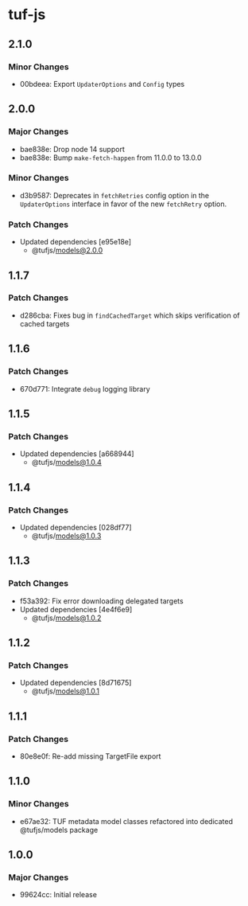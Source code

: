 # tuf-js

## 2.1.0

### Minor Changes

- 00bdeea: Export `UpdaterOptions` and `Config` types

## 2.0.0

### Major Changes

- bae838e: Drop node 14 support
- bae838e: Bump `make-fetch-happen` from 11.0.0 to 13.0.0

### Minor Changes

- d3b9587: Deprecates in `fetchRetries` config option in the `UpdaterOptions` interface in favor of the new `fetchRetry` option.

### Patch Changes

- Updated dependencies [e95e18e]
  - @tufjs/models@2.0.0

## 1.1.7

### Patch Changes

- d286cba: Fixes bug in `findCachedTarget` which skips verification of cached targets

## 1.1.6

### Patch Changes

- 670d771: Integrate `debug` logging library

## 1.1.5

### Patch Changes

- Updated dependencies [a668944]
  - @tufjs/models@1.0.4

## 1.1.4

### Patch Changes

- Updated dependencies [028df77]
  - @tufjs/models@1.0.3

## 1.1.3

### Patch Changes

- f53a392: Fix error downloading delegated targets
- Updated dependencies [4e4f6e9]
  - @tufjs/models@1.0.2

## 1.1.2

### Patch Changes

- Updated dependencies [8d71675]
  - @tufjs/models@1.0.1

## 1.1.1

### Patch Changes

- 80e8e0f: Re-add missing TargetFile export

## 1.1.0

### Minor Changes

- e67ae32: TUF metadata model classes refactored into dedicated @tufjs/models package

## 1.0.0

### Major Changes

- 99624cc: Initial release
